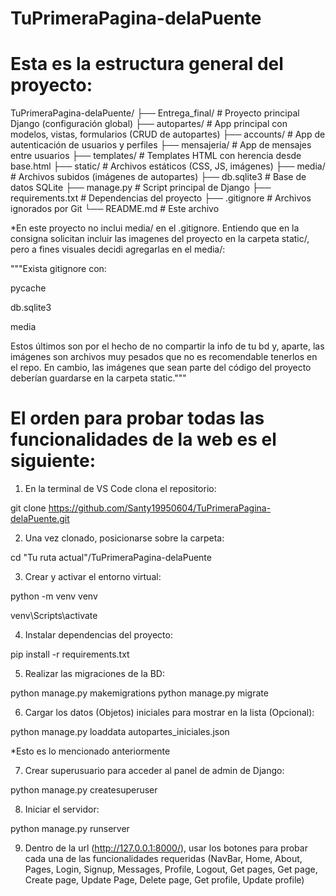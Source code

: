 # TuPrimeraPagina-delaPuente

# Esta es la estructura general del proyecto:

TuPrimeraPagina-delaPuente/
├── Entrega_final/ # Proyecto principal Django (configuración global)
├── autopartes/ # App principal con modelos, vistas, formularios (CRUD de autopartes)
├── accounts/ # App de autenticación de usuarios y perfiles
├── mensajeria/ # App de mensajes entre usuarios
├── templates/ # Templates HTML con herencia desde base.html
├── static/ # Archivos estáticos (CSS, JS, imágenes)
├── media/ # Archivos subidos (imágenes de autopartes)
├── db.sqlite3 # Base de datos SQLite
├── manage.py # Script principal de Django
├── requirements.txt # Dependencias del proyecto
├── .gitignore # Archivos ignorados por Git
└── README.md # Este archivo

*En este proyecto no inclui media/ en el .gitignore. Entiendo que en la consigna solicitan incluir las imagenes
del proyecto en la carpeta static/, pero a fines visuales decidi agregarlas en el media/: 

"""Exista gitignore con:

pycache

db.sqlite3

media

Estos últimos son por el hecho de no compartir la info de tu bd y, aparte, las imágenes son archivos muy pesados que no es recomendable tenerlos en el repo. En cambio, las imágenes que sean parte del código del proyecto deberían guardarse en la carpeta static."""

# El orden para probar todas las funcionalidades de la web es el siguiente:

1. En la terminal de VS Code clona el repositorio:

git clone https://github.com/Santy19950604/TuPrimeraPagina-delaPuente.git


2. Una vez clonado, posicionarse sobre la carpeta:

cd "Tu ruta actual"/TuPrimeraPagina-delaPuente


3. Crear y activar el entorno virtual:

python -m venv venv

venv\Scripts\activate


4. Instalar dependencias del proyecto:

pip install -r requirements.txt


5. Realizar las migraciones de la BD:

python manage.py makemigrations
python manage.py migrate


6. Cargar los datos (Objetos) iniciales para mostrar en la lista (Opcional):

python manage.py loaddata autopartes_iniciales.json

*Esto es lo mencionado anteriormente


7. Crear superusuario para acceder al panel de admin de Django:

python manage.py createsuperuser


8. Iniciar el servidor:

python manage.py runserver


9. Dentro de la url (http://127.0.0.1:8000/), usar los botones para probar cada una de las
funcionalidades requeridas (NavBar, Home, About, Pages, Login, Signup, Messages, Profile, Logout, Get pages, Get page, Create page, Update Page, Delete page, Get profile, Update profile)
